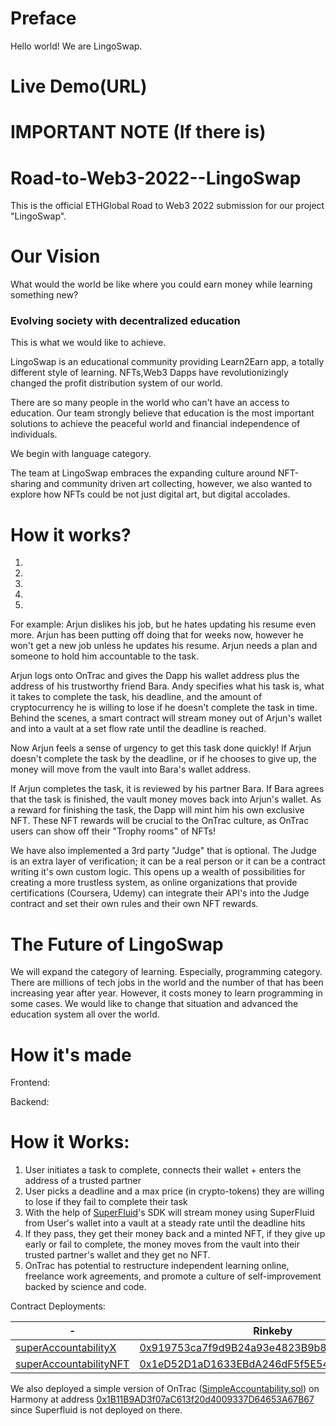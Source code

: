 # Preface
Hello world! We are LingoSwap.


# Live Demo(URL)



# IMPORTANT NOTE (If there is)



# Road-to-Web3-2022--LingoSwap
This is the official ETHGlobal Road to Web3 2022 submission for our project "LingoSwap".


# Our Vision
What would the world be like where you could earn money while learning something new?

### Evolving society with decentralized education

This is what we would like to achieve.

LingoSwap is an educational community providing Learn2Earn app, a totally different style of learning.
NFTs,Web3 Dapps have revolutionizingly changed the profit distribution system of our world. 

There are so many people in the world who can't have an access to education.
Our team strongly believe that education is the most important solutions to achieve the peaceful world and financial independence of individuals.


We begin with language category.

The team at LingoSwap embraces the expanding culture around NFT-sharing and community driven art collecting, however, we also wanted to explore how NFTs could be not just digital art, but digital accolades.


# How it works?

1.
2.
3.
4.
5.


For example: 
Arjun dislikes his job, but he hates updating his resume even more. Arjun has been putting off doing that for weeks now, however he won't get a new job unless he updates his resume. Arjun needs a plan and someone to hold him accountable to the task. 

Arjun logs onto OnTrac and gives the Dapp his wallet address plus the address of his trustworthy friend Bara. Andy specifies what his task is, what it takes to complete the task, his deadline, and the amount of cryptocurrency he is willing to lose if he doesn't complete the task in time. Behind the scenes, a smart contract will stream money out of Arjun's wallet and into a vault at a set flow rate until the deadline is reached. 

Now Arjun feels a sense of urgency to get this task done quickly! If Arjun doesn't complete the task by the deadline, or if he chooses to give up, the money will move from the vault into Bara's wallet address.

If Arjun completes the task, it is reviewed by his partner Bara. If Bara agrees that the task is finished, the vault money moves back into Arjun's wallet. As a reward for finishing the task, the Dapp will mint him his own exclusive NFT. These NFT rewards will be crucial to the OnTrac culture, as OnTrac users can show off their "Trophy rooms" of NFTs!

We have also implemented a 3rd party "Judge" that is optional. The Judge is an extra layer of verification; it can be a real person or it can be a contract writing it's own custom logic. This opens up a wealth of possibilities for creating a more trustless system, as online organizations that provide certifications (Coursera, Udemy) can integrate their API's into the Judge contract and set their own rules and their own NFT rewards.


# The Future of LingoSwap
We will expand the category of learning.
Especially, programming category.
There are millions of tech jobs in the world and the number of that has been increasing year after year.
However, it costs money to learn programming in some cases.
We would like to change that situation and advanced the education system all over the world.



# How it's made

Frontend:


Backend:


# How it Works:
1. User initiates a task to complete, connects their wallet + enters the address of a trusted partner
2. User picks a deadline and a max price (in crypto-tokens) they are willing to lose if they fail to complete their task
3. With the help of [SuperFluid](https://www.superfluid.finance/home)'s SDK will stream money using SuperFluid from User's wallet into a vault at a steady rate until the deadline hits
4. If they pass, they get their money back and a minted NFT, if they give up early or fail to complete, the money moves from the vault into their trusted partner's wallet and they get no NFT.
5. OnTrac has potential to restructure independent learning online, freelance work agreements, and promote a culture of self-improvement backed by science and code.



Contract Deployments:

-| Rinkeby | Mumbai 
-|---------|--------
[superAccountabilityX](./SuperAccountabilityX.sol)| [0x919753ca7f9d9B24a93e4823B9b8cB657bA5e0b5](https://rinkeby.etherscan.io/address/0x919753ca7f9d9B24a93e4823B9b8cB657bA5e0b5) | [0xCdd7bDdF25c18c3830a60b73b5BFc40Ee3E60088](https://mumbai.polygonscan.com/address/0xCdd7bDdF25c18c3830a60b73b5BFc40Ee3E60088) 
[superAccountabilityNFT](./SuperAccountabilityNFT.sol) | [0x1eD52D1aD1633EBdA246dF5f5E543a8300014535](https://rinkeby.etherscan.io/address/0x1eD52D1aD1633EBdA246dF5f5E543a8300014535) | [0xfB4979C9d002bfeB26E21012CaD954fCb3791022](https://mumbai.polygonscan.com/address/0xfB4979C9d002bfeB26E21012CaD954fCb3791022) 

We also deployed a simple version of OnTrac ([SimpleAccountability.sol](./SuperAccountabilityX.sol)) on Harmony at address [0x1B11B9AD3f07aC613f20d4009337D64653A67B67](https://explorer.harmony.one/address/0x1b11b9ad3f07ac613f20d4009337d64653a67b67) since Superfluid is not deployed on there.

